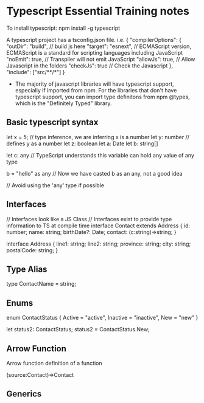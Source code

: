 # Typescript Essential Training notes

To install typescript:
npm install -g typescript

A typescript project has a tsconfig.json file.
i.e.
{
"compilerOptions": {
"outDir": "build", // build js here
"target": "esnext", // ECMAScript version, ECMAScript is a standard for scripting languages including JavaScript
"noEmit": true, // Transpiler will not emit JavaScript
"allowJs": true, // Allow Javascript in the folders
"checkJs": true // Check the Javascript
},
"include": ["src/**/*"]
}

- The majority of javascript libraries will have typescript support, especially if imported from npm. For the libraries that don't have typescript support, you can import type definitons from npm @types, which is the "Definitely Typed" library.

## Basic typescript syntax

let x = 5; // type inference, we are inferring x is a number
let y: number // defines y as a number
let z: boolean
let a: Date
let b: string[]

let c: any // TypeScript understands this variable can hold any value of any type

b = "hello" as any // Now we have casted b as an any, not a good idea

// Avoid using the 'any' type if possible

## Interfaces

// Interfaces look like a JS Class
// Interfaces exist to provide type information to TS at compile time
interface Contact extends Address {
id: number;
name: string;
birthDate?: Date;
contact: (c:string)=>string;
}

interface Address {
line1: string;
line2: string;
province: string;
city: string;
postalCode: string;
}

## Type Alias

type ContactName = string;

## Enums

enum ContactStatus {
Active = "active",
Inactive = "inactive",
New = "new"
}

let status2: ContactStatus;
status2 = ContactStatus.New;

## Arrow Function

Arrow function definition of a function

(source:Contact)=>Contact

## Generics
